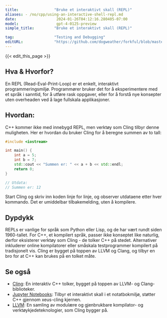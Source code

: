 ```yaml
---
title:                "Bruke et interaktivt skall (REPL)"
aliases: - /no/cpp/using-an-interactive-shell-repl.md
date:                  2024-01-26T04:12:16.280405-07:00
model:                 gpt-4-0125-preview
simple_title:         "Bruke et interaktivt skall (REPL)"

tag:                  "Testing and Debugging"
editURL:              "https://github.com/dogweather/forkful/blob/master/content/no/cpp/using-an-interactive-shell-repl.md"
---
```


{{< edit_this_page >}}

## Hva & Hvorfor?
En REPL (Read-Eval-Print-Loop) er et enkelt, interaktivt programmeringsmiljø. Programmører bruker det for å eksperimentere med et språk i sanntid, for å utføre rask oppgaver, eller for å forstå nye konsepter uten overheaden ved å lage fullskala applikasjoner.

## Hvordan:
C++ kommer ikke med innebygd REPL, men verktøy som Cling tilbyr denne muligheten. Her er hvordan du bruker Cling for å beregne summen av to tall:

```C++
#include <iostream>

int main() {
    int a = 5;
    int b = 7;
    std::cout << "Summen er: " << a + b << std::endl;
    return 0;
}

// Utdata:
// Summen er: 12
```

Start Cling og skriv inn koden linje for linje, og observer utdataene etter hver kommando. Det er umiddelbar tilbakemelding, uten å kompilere.

## Dypdykk
REPLs er vanlige for språk som Python eller Lisp, og de har vært rundt siden 1960-tallet. For C++, et kompilert språk, passer ikke konseptet like naturlig, derfor eksisterer verktøy som Cling - de tolker C++ på stedet. Alternativer inkluderer online kompilatorer eller småskala testprogrammer kompilert på tradisjonelt vis. Cling er bygget på toppen av LLVM og Clang, og tilbyr en bro for at C++ kan brukes på en tolket måte.

## Se også
- [Cling](https://root.cern/cling/): En interaktiv C++ tolker, bygget på toppen av LLVM- og Clang-biblioteker.
- [Jupyter Notebooks](https://jupyter.org/): Tilbyr et interaktivt skall i et notatbokmiljø, støtter C++ gjennom xeus-cling kjernen.
- [LLVM](https://llvm.org/): En samling av modulære og gjenbrukbare kompilator- og verktøykjedeteknologier, som Cling bygger på.
